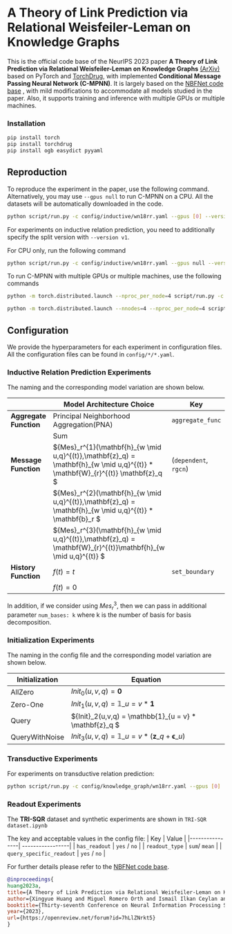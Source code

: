 # A Theory of Link Prediction via Relational Weisfeiler-Leman on Knowledge Graphs #

This is the official code base of the NeurIPS 2023 paper **A Theory of Link Prediction via Relational Weisfeiler-Leman on Knowledge Graphs** [(ArXiv)](https://arxiv.org/abs/2302.02209) based on PyTorch and [TorchDrug], with implemented **Conditional Message Passing Neural Network (C-MPNN)**. It is largely based on the [NBFNet code base](https://github.com/DeepGraphLearning/NBFNet) , with mild modifications to accommodate all models studied in the paper.  Also, it supports training and inference with multiple GPUs or multiple machines. 

[TorchDrug]: https://github.com/DeepGraphLearning/torchdrug

### Installation ###

```bash
pip install torch
pip install torchdrug
pip install ogb easydict pyyaml
```

## Reproduction ##

To reproduce the experiment in the paper, use the following command. Alternatively, you
may use `--gpus null` to run C-MPNN on a CPU. All the datasets will be automatically
downloaded in the code.

```bash
python script/run.py -c config/inductive/wn18rr.yaml --gpus [0] --version v1
```
For experiments on inductive relation prediction, you need to additionally specify
the split version with `--version v1`.

For CPU only, run the following command
```bash
python script/run.py -c config/inductive/wn18rr.yaml --gpus null --version v1
```

To run C-MPNN with multiple GPUs or multiple machines, use the following commands

```bash
python -m torch.distributed.launch --nproc_per_node=4 script/run.py -c config/inductive/wn18rr.yaml --gpus [0,1,2,3]
```

```bash
python -m torch.distributed.launch --nnodes=4 --nproc_per_node=4 script/run.py -c config/inductive/wn18rr.yaml --gpus [0,1,2,3,0,1,2,3,0,1,2,3,0,1,2,3]
```

## Configuration ##
We provide the hyperparameters for each experiment in configuration files.
All the configuration files can be found in `config/*/*.yaml`.

### Inductive Relation Prediction Experiments ###
The naming and the corresponding model variation are shown below. 

|                    | Model Architecture Choice                                                                    |  Key      | Value | 
|--------------------|---------------------------------------------------------------------------------|-------|-------|
| **Aggregate Function** | Principal Neighborhood Aggregation(PNA)                                                                             | `aggregate_func`| `pna`|
|                    | Sum                                                                             |  | `sum` |
| **Message Function**   |  ${Mes}_r^{1}(\mathbf{h}\_{w \mid u,q}^{(t)},\mathbf{z}\_q) =  \mathbf{h}\_{w \mid u,q}^{(t)} * \mathbf{W}\_{r}^{(t)} \mathbf{z}\_q $ |  (`dependent`, `rgcn`)   | `(yes,no)` |
|                    | ${Mes}_r^{2}(\mathbf{h}\_{w \mid u,q}^{(t)},\mathbf{z}\_q) = \mathbf{h}\_{w \mid u,q}^{(t)} * \mathbf{b}\_r $              | |`(no,no)`|
|                    | ${Mes}_r^{3}(\mathbf{h}\_{w \mid u,q}^{(t)},\mathbf{z}\_q) = \mathbf{W}\_{r}^{(t)}\mathbf{h}\_{w \mid u,q}^{(t)} $         |  |`(_,yes)`|                 
| **History Function**   | $f(t) = t$                                                                       | `set_boundary` | `no`|
|                    | $f(t) = 0$                                                                        |  | `yes`|

In addition, if we consider using ${Mes}_r^3$, then we can pass in additional parameter `num_bases: k` where k is the number of basis for basis decomposition. 


### Initialization Experiments ###

The naming in the config file and the corresponding model variation are shown below.

| Initialization  | Equation                                                                   | 
|----------------|---------------------------------------------------------------------------|
| AllZero        | ${Init}_0(u,v,q) = \mathbf{0}$                                            | 
| Zero-One       | ${Init}_1(u,v,q) = \mathbb{1}\_{u = v} * \mathbf{1}$                       | 
| Query          | ${Init}_2(u,v,q) = \mathbb{1}\_{u = v} * \mathbf{z}\_q $                           |               
| QueryWithNoise | ${Init}_3(u,v,q)  = \mathbb{1}\_{u = v} * (\mathbf{z}\_q + \mathbf{\epsilon}\_{u})$ | 

### Transductive Experiments ###

For experiments on transductive relation prediction:
```bash
python script/run.py -c config/knowledge_graph/wn18rr.yaml --gpus [0] 
```

### Readout Experiments ###

The **TRI-SQR** dataset and synthetic experiments are shown in `TRI-SQR dataset.ipynb`

The key and acceptable values in the config file:
| Key |  Value |
|----------------| -----------------|
| `has_readout`        | `yes` / `no`   | 
| `readout_type`     | `sum`/ `mean`                   | 
| `query_specific_readout`         | `yes` / `no`                          |    

For further details please refer to the [NBFNet code base](https://github.com/DeepGraphLearning/NBFNet). 

```bibtex
@inproceedings{
huang2023a,
title={A Theory of Link Prediction via Relational Weisfeiler-Leman on Knowledge Graphs},
author={Xingyue Huang and Miguel Romero Orth and Ismail Ilkan Ceylan and Pablo Barcelo},
booktitle={Thirty-seventh Conference on Neural Information Processing Systems},
year={2023},
url={https://openreview.net/forum?id=7hLlZNrkt5}
}
```
